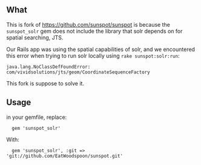 ## What
This is fork of https://github.com/sunspot/sunspot is because the `sunspot_solr` gem does not include the library that solr depends on for spatial searching, JTS. 

Our Rails app was using the spatial capabilities of solr, and we encountered this error when trying to run solr locally using `rake sunspot:solr:run`: 
```
java.lang.NoClassDefFoundError: com/vividsolutions/jts/geom/CoordinateSequenceFactory
```

This fork is suppose to solve it. 

## Usage

in your gemfile, replace:
```
  gem 'sunspot_solr'
```
With:
```
  gem 'sunspot_solr', :git => 'git://github.com/EatWoodspoon/sunspot.git'
```
